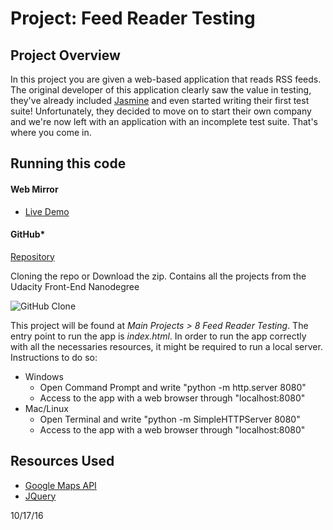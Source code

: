# Project: Feed Reader Testing

## Project Overview

In this project you are given a web-based application that reads RSS feeds. The original developer of this application clearly saw the value in testing, they've already included [Jasmine](http://jasmine.github.io/) and even started writing their first test suite! Unfortunately, they decided to move on to start their own company and we're now left with an application with an incomplete test suite. That's where you come in.


## Running this code

#### Web Mirror
- [Live Demo](http://giemper.com/Udacity/FeedReader/)

#### GitHub*
[Repository](https://github.com/Giemper/UdacityFrontEnd/tree/master/MainProjects/8%20Feed%20Reader%20Testing)

Cloning the repo or Download the zip. Contains all the projects from the Udacity Front-End Nanodegree

![GitHub Clone](http://image.prntscr.com/image/10ddd47b37e24f149532164e15abf2e2.png)


This project will be found at *Main Projects > 8 Feed Reader Testing*. The entry point to run the app is *index.html*.
In order to run the app correctly with all the necessaries resources, it might be required to run a local server.
Instructions to do so:

- Windows
    * Open Command Prompt and write "python -m http.server 8080"
    * Access to the app with a web browser through "localhost:8080"
- Mac/Linux
    * Open Terminal and write "python -m SimpleHTTPServer 8080"
    * Access to the app with a web browser through "localhost:8080"

## Resources Used
- [Google Maps API](https://developers.google.com/maps/)
- [JQuery](https://jquery.com/)

10/17/16